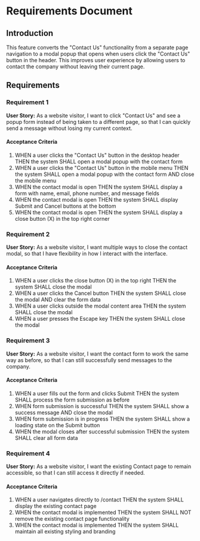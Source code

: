 # Requirements Document

## Introduction

This feature converts the "Contact Us" functionality from a separate page navigation to a modal popup that opens when users click the "Contact Us" button in the header. This improves user experience by allowing users to contact the company without leaving their current page.

## Requirements

### Requirement 1

**User Story:** As a website visitor, I want to click "Contact Us" and see a popup form instead of being taken to a different page, so that I can quickly send a message without losing my current context.

#### Acceptance Criteria

1. WHEN a user clicks the "Contact Us" button in the desktop header THEN the system SHALL open a modal popup with the contact form
2. WHEN a user clicks the "Contact Us" button in the mobile menu THEN the system SHALL open a modal popup with the contact form AND close the mobile menu
3. WHEN the contact modal is open THEN the system SHALL display a form with name, email, phone number, and message fields
4. WHEN the contact modal is open THEN the system SHALL display Submit and Cancel buttons at the bottom
5. WHEN the contact modal is open THEN the system SHALL display a close button (X) in the top right corner

### Requirement 2

**User Story:** As a website visitor, I want multiple ways to close the contact modal, so that I have flexibility in how I interact with the interface.

#### Acceptance Criteria

1. WHEN a user clicks the close button (X) in the top right THEN the system SHALL close the modal
2. WHEN a user clicks the Cancel button THEN the system SHALL close the modal AND clear the form data
3. WHEN a user clicks outside the modal content area THEN the system SHALL close the modal
4. WHEN a user presses the Escape key THEN the system SHALL close the modal

### Requirement 3

**User Story:** As a website visitor, I want the contact form to work the same way as before, so that I can still successfully send messages to the company.

#### Acceptance Criteria

1. WHEN a user fills out the form and clicks Submit THEN the system SHALL process the form submission as before
2. WHEN form submission is successful THEN the system SHALL show a success message AND close the modal
3. WHEN form submission is in progress THEN the system SHALL show a loading state on the Submit button
4. WHEN the modal closes after successful submission THEN the system SHALL clear all form data

### Requirement 4

**User Story:** As a website visitor, I want the existing Contact page to remain accessible, so that I can still access it directly if needed.

#### Acceptance Criteria

1. WHEN a user navigates directly to /contact THEN the system SHALL display the existing contact page
2. WHEN the contact modal is implemented THEN the system SHALL NOT remove the existing contact page functionality
3. WHEN the contact modal is implemented THEN the system SHALL maintain all existing styling and branding